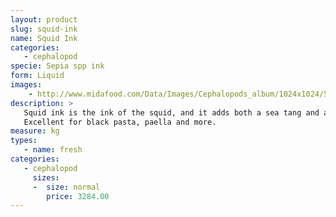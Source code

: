 ```yaml
---
layout: product
slug: squid-ink
name: Squid Ink
categories:
   - cephalopod
specie: Sepia spp ink
form: Liquid 
images:
    - http://www.midafood.com/Data/Images/Cephalopods_album/1024x1024/54acdb7ccdc0c384.jpg
description: >
   Squid ink is the ink of the squid, and it adds both a sea tang and a deep black glow to every recipe.
   Excellent for black pasta, paella and more.
measure: kg
types:
   - name: fresh
categories:
   - cephalopod
     sizes:
     -  size: normal
        price: 3284.00
---
```

